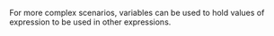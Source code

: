 For more complex scenarios, variables can be used to hold values of expression to be used in other expressions.
